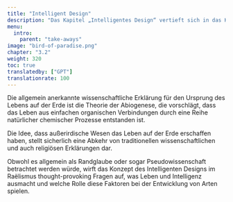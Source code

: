 ```yaml
---
title: "Intelligent Design"
description: "Das Kapitel „Intelligentes Design“ vertieft sich in das Konzept, dass das Leben auf der Erde das Ergebnis einer absichtlichen Schöpfung durch eine fortgeschrittene außerirdische Zivilisation ist, im Gegensatz zu zufälligen evolutionären Prozessen. Dieses Kapitel würde die Komplexität dieser Theorie erforschen, Beweise und Argumente untersuchen, die die Idee einer absichtlichen, intelligenten Kraft hinter der Entwicklung des Lebens und der menschlichen Zivilisation unterstützen. Es könnte auch die breiteren Implikationen dieser Perspektive ansprechen, die herkömmlichen wissenschaftlichen und philosophischen Ansichten über Evolution und den Ursprung des Lebens herausfordern."
menu:
  intro:
    parent: "take-aways"
image: "bird-of-paradise.png"
chapter: "3.2"
weight: 320
toc: true
translatedby: ["GPT"]
translationrate: 100
---
```


Die allgemein anerkannte wissenschaftliche Erklärung für den Ursprung des Lebens auf der Erde ist die Theorie der Abiogenese, die vorschlägt, dass das Leben aus einfachen organischen Verbindungen durch eine Reihe natürlicher chemischer Prozesse entstanden ist.

Die Idee, dass außerirdische Wesen das Leben auf der Erde erschaffen haben, stellt sicherlich eine Abkehr von traditionellen wissenschaftlichen und auch religiösen Erklärungen dar.

Obwohl es allgemein als Randglaube oder sogar Pseudowissenschaft betrachtet werden würde, wirft das Konzept des Intelligenten Designs im Raëlismus thought-provoking Fragen auf, was Leben und Intelligenz ausmacht und welche Rolle diese Faktoren bei der Entwicklung von Arten spielen.
